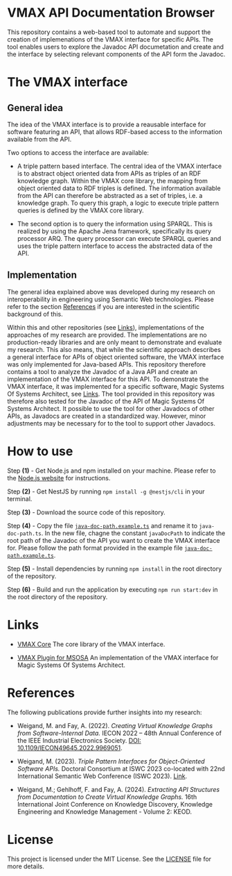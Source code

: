 # VMAX API Documentation Browser

This repository contains a web-based tool to automate and support the creation of implemenations of the VMAX interface for specific APIs. 
The tool enables users to explore the Javadoc API documetation and create and the interface by selecting relevant components of the API form the Javadoc.

# The VMAX interface

## General idea

The idea of the VMAX interface is to provide a reausable interface for software featuring an API, that allows RDF-based access to the information available from the API.

Two options to access the interface are available:

- A triple pattern based interface.
The central idea of the VMAX interface is to abstract object oriented data from APIs as triples of an RDF knowledge graph.
Within the VMAX core library, the mapping from object oriented data to RDF triples is defined. 
The information available from the API can therefore be abstracted as a set of triples, i.e. a knowledge graph.
To query this graph, a logic to execute triple pattern queries is defined by the VMAX core library.

- The second option is to query the information using SPARQL.
This is realized by using the Apache Jena framework, specifically its query processor ARQ.
The query processor can execute SPARQL queries and uses the triple pattern interface to access the abstracted data of the API. 

## Implementation

The general idea explained above was developed during my research on interoperability in engineering using Semantic Web technologies. 
Please refer to the section [References](#references) if you are interested in the scientific background of this.

Within this and other repositories (see [Links](#links)), implementations of the approaches of my research are provided.
The implementations are no production-ready libraries and are only meant to demonstrate and evaluate my research. 
This also means, that while the scientific approach describes a general interface for APIs of object oriented software, the VMAX interface was only implemented for Java-based APIs.
This repository therefore contains a tool to analyze the Javadoc of a Java API and create an implementation of the VMAX interface for this API.
To demonstrate the VMAX interface, it was implemented for a specific software, Magic Systems Of Systems Architect, see [Links](#links).
The tool provided in this repository was therefore also tested for the Javadoc of the API of Magic Systems Of Systems Architect.
It possible to use the tool for other Javadocs of other APIs, as Javadocs are created in a standardized way.
However, minor adjustments may be necessary for to the tool to support other Javadocs.

# How to use

Step **(1)** - 
Get Node.js and npm installed on your machine.
Please refer to the [Node.js website](https://nodejs.org/en/download/) for instructions.

Step **(2)** -
Get NestJS by running `npm install -g @nestjs/cli` in your terminal.

Step **(3)** - 
Download the source code of this repository.

Step **(4)** - 
Copy the file [`java-doc-path.example.ts`](./src/jdoc-express/java-doc-path.example.ts) and rename it to `java-doc-path.ts`.
In the new file, chagne the constant `javaDocPath` to indicate the root path of the Javadoc of the API you want to create the VMAX interface for.
Please follow the path format provided in the example file [`java-doc-path.example.ts`](./src/jdoc-express/java-doc-path.example.ts).

Step **(5)** - 
Install dependencies by running `npm install` in the root directory of the repository.

Step **(6)** -
Build and run the application by executing `npm run start:dev` in the root directory of the repository.

# Links

- [VMAX Core](https://github.com/mxweigand/vmax_core) 
The core library of the VMAX interface.

- [VMAX Plugin for MSOSA](https://github.com/mxweigand/vmax_plugin_msosa) 
An implementation of the VMAX interface for Magic Systems Of Systems Architect.

# References

The following publications provide further insights into my research:

- Weigand, M. and Fay, A. (2022). *Creating Virtual Knowledge Graphs from Software-Internal Data.* IECON 2022 – 48th Annual Conference of the IEEE Industrial Electronics Society. [DOI: 10.1109/IECON49645.2022.9969051](https://doi.org/10.1109/IECON49645.2022.9969051).

- Weigand, M. (2023). *Triple Pattern Interfaces for Object-Oriented Software APIs.* Doctoral Consortium at ISWC 2023 co-located with 22nd International Semantic Web Conference (ISWC 2023). [Link](https://ceur-ws.org/Vol-3678/paper8.pdf).

- Weigand, M.; Gehlhoff, F. and Fay, A. (2024). *Extracting API Structures from Documentation to Create Virtual Knowledge Graphs.* 16th International Joint Conference on Knowledge Discovery, Knowledge Engineering and Knowledge Management - Volume 2: KEOD. 

# License

This project is licensed under the MIT License. See the [LICENSE](LICENSE) file for more details.